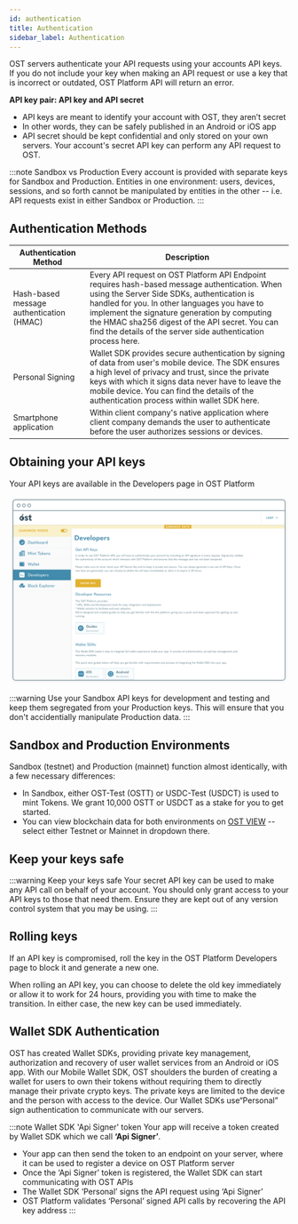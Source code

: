 ```yaml
---
id: authentication
title: Authentication
sidebar_label: Authentication
---
```


OST servers authenticate your API requests using your accounts API keys. If you do not include your key when making an API request or use a key that is incorrect or outdated, OST Platform API will return an error.

**API key pair: API key and API secret**
* API keys are meant to identify your account with OST, they aren’t secret
* In other words, they can be safely published in an Android or iOS app
* API secret should be kept confidential and only stored on your own servers. Your account's secret API key can perform any API request to OST.

:::note Sandbox vs Production
Every account is provided with separate keys for Sandbox and Production. Entities in one environment: users, devices, sessions, and so forth cannot be manipulated by entities in the other -- i.e. API requests exist in either Sandbox or Production.
:::

## Authentication Methods
| Authentication Method	| Description |
| --- | --- |
| Hash-based message authentication (HMAC) | Every API request on OST Platform API Endpoint requires hash-based message authentication. When using the Server Side SDKs, authentication is handled for you. In other languages you have to implement the signature generation by computing the HMAC sha256 digest of the API secret. You can find the details of the server side authentication process here. |
| Personal Signing	| Wallet SDK provides secure authentication by signing of data from user's mobile device. The SDK ensures a high level of privacy and trust, since the private keys with which it signs data never have to leave the mobile device. You can find the details of the authentication process within wallet SDK here. |
| Smartphone application	| Within client company's native application where client company demands the user to authenticate before the user authorizes sessions or devices. |

## Obtaining your API keys
Your API keys are available in the Developers page in OST Platform

![start-your-integration](/platform/docs/assets/dev_page.png)

:::warning
Use your Sandbox API keys for development and testing and keep them segregated from your Production keys. This will ensure that you don't accidentially manipulate Production data.
:::

## Sandbox and Production Environments
Sandbox (testnet) and Production (mainnet) function almost identically, with a few necessary differences:
* In Sandbox, either OST-Test (OSTT) or USDC-Test (USDCT) is used to mint Tokens. We grant 10,000 OSTT or USDCT as a stake for you to get started.
* You can view blockchain data for both environments on [OST VIEW](https://view.ost.com) -- select either Testnet or Mainnet in dropdown there.

## Keep your keys safe
:::warning Keep your keys safe
Your secret API key can be used to make any API call on behalf of your account. You should only grant access to your API keys to those that need them. Ensure they are kept out of any version control system that you may be using.
:::

## Rolling keys
If an API key is compromised, roll the key in the OST Platform Developers page to block it and generate a new one.

When rolling an API key, you can choose to delete the old key immediately or allow it to work for 24 hours, providing you with time to make the transition. In either case, the new key can be used immediately.

## Wallet SDK Authentication
OST has created Wallet SDKs, providing private key management, authorization and recovery of user wallet services from an Android or iOS app. With our Mobile Wallet SDK, OST shoulders the burden of creating a wallet for users to own their tokens without requiring them to directly manage their private crypto keys. The private keys are limited to the device and the person with access to the device. Our Wallet SDKs use“Personal” sign authentication to communicate with our servers.

:::note Wallet SDK 'Api Signer' token
Your app will receive a token created by Wallet SDK which we call **‘Api Signer’**. 
* Your app can then send the token to an endpoint on your server, where it can be used to register a device on OST Platform server
* Once the ‘Api Signer’ token is registered, the Wallet SDK can start communicating with OST APIs
* The Wallet SDK ‘Personal’ signs the API request using ‘Api Signer’
* OST Platform validates ‘Personal’ signed API calls by recovering the API key address
:::